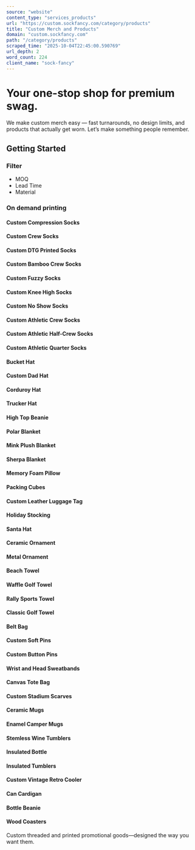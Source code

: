 ```yaml
---
source: "website"
content_type: "services_products"
url: "https://custom.sockfancy.com/category/products"
title: "Custom Merch and Products"
domain: "custom.sockfancy.com"
path: "/category/products"
scraped_time: "2025-10-04T22:45:00.590769"
url_depth: 2
word_count: 224
client_name: "sock-fancy"
---
```


# Your one-stop shop for premium swag.

We make custom merch easy — fast turnarounds, no design limits, and products that actually get worn. Let’s make something people remember.

## Getting Started

### Filter

- MOQ
- Lead Time
- Material

### On demand printing

#### Custom Compression Socks

#### Custom Crew Socks

#### Custom DTG Printed Socks

#### Custom Bamboo Crew Socks

#### Custom Fuzzy Socks

#### Custom Knee High Socks

#### Custom No Show Socks

#### Custom Athletic Crew Socks

#### Custom Athletic Half-Crew Socks

#### Custom Athletic Quarter Socks

#### Bucket Hat

#### Custom Dad Hat

#### Corduroy Hat

#### Trucker Hat

#### High Top Beanie

#### Polar Blanket

#### Mink Plush Blanket

#### Sherpa Blanket

#### Memory Foam Pillow

#### Packing Cubes

#### Custom Leather Luggage Tag

#### Holiday Stocking

#### Santa Hat

#### Ceramic Ornament

#### Metal Ornament

#### Beach Towel

#### Waffle Golf Towel

#### Rally Sports Towel

#### Classic Golf Towel

#### Belt Bag

#### Custom Soft Pins

#### Custom Button Pins

#### Wrist and Head Sweatbands

#### Canvas Tote Bag

#### Custom Stadium Scarves

#### Ceramic Mugs

#### Enamel Camper Mugs

#### Stemless Wine Tumblers

#### Insulated Bottle

#### Insulated Tumblers

#### Custom Vintage Retro Cooler

#### Can Cardigan

#### Bottle Beanie

#### Wood Coasters

Custom threaded and printed promotional goods—designed the way you want them.
